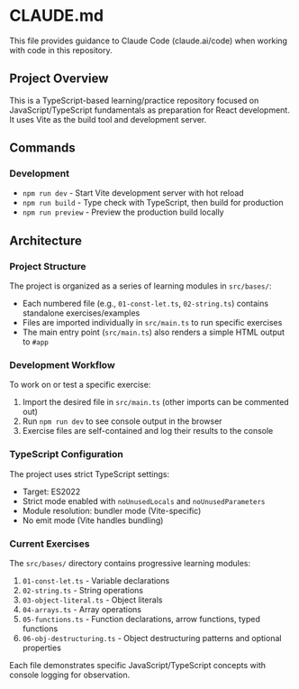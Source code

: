 # CLAUDE.md

This file provides guidance to Claude Code (claude.ai/code) when working with code in this repository.

## Project Overview

This is a TypeScript-based learning/practice repository focused on JavaScript/TypeScript fundamentals as preparation for React development. It uses Vite as the build tool and development server.

## Commands

### Development
- `npm run dev` - Start Vite development server with hot reload
- `npm run build` - Type check with TypeScript, then build for production
- `npm run preview` - Preview the production build locally

## Architecture

### Project Structure

The project is organized as a series of learning modules in `src/bases/`:
- Each numbered file (e.g., `01-const-let.ts`, `02-string.ts`) contains standalone exercises/examples
- Files are imported individually in `src/main.ts` to run specific exercises
- The main entry point (`src/main.ts`) also renders a simple HTML output to `#app`

### Development Workflow

To work on or test a specific exercise:
1. Import the desired file in `src/main.ts` (other imports can be commented out)
2. Run `npm run dev` to see console output in the browser
3. Exercise files are self-contained and log their results to the console

### TypeScript Configuration

The project uses strict TypeScript settings:
- Target: ES2022
- Strict mode enabled with `noUnusedLocals` and `noUnusedParameters`
- Module resolution: bundler mode (Vite-specific)
- No emit mode (Vite handles bundling)

### Current Exercises

The `src/bases/` directory contains progressive learning modules:
1. `01-const-let.ts` - Variable declarations
2. `02-string.ts` - String operations
3. `03-object-literal.ts` - Object literals
4. `04-arrays.ts` - Array operations
5. `05-functions.ts` - Function declarations, arrow functions, typed functions
6. `06-obj-destructuring.ts` - Object destructuring patterns and optional properties

Each file demonstrates specific JavaScript/TypeScript concepts with console logging for observation.
